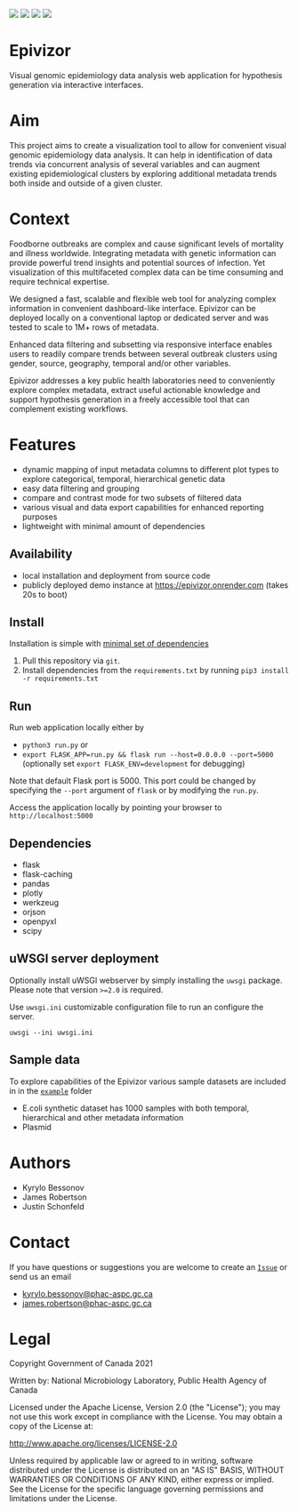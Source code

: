 [![](https://img.shields.io/badge/render.com-deployed-brightgreen)](https://epivizor.onrender.com)
![](https://img.shields.io/github/v/release/phac-nml/epivizor?include_prereleases)
![](https://img.shields.io/github/last-commit/phac-nml/epivizor)
![](https://img.shields.io/github/issues/phac-nml/epivizor)

# Epivizor
Visual genomic epidemiology data analysis web application for hypothesis generation via interactive interfaces.

# Aim
This project aims to create a visualization tool to allow for convenient visual genomic epidemiology data analysis.
It can help in identification of data trends via concurrent analysis of several variables and can augment existing epidemiological clusters by exploring additional metadata trends both inside and outside of a given cluster.

# Context
Foodborne outbreaks are complex and cause significant levels of mortality and illness worldwide. Integrating metadata with genetic information can provide powerful trend insights and potential sources of infection. Yet visualization of this multifaceted complex data can be time consuming and require technical expertise. 

We designed a fast, scalable and flexible web tool for analyzing complex information in convenient dashboard-like interface. Epivizor can be deployed locally on a conventional laptop or dedicated server and was tested to scale to 1M+ rows of metadata.

Enhanced data filtering and subsetting via responsive interface enables users to readily compare trends between several outbreak clusters using gender, source, geography, temporal and/or other variables.

Epivizor addresses a key public health laboratories need to conveniently explore complex metadata, extract useful actionable knowledge and support hypothesis generation in a freely accessible tool that can complement existing workflows.

# Features
- dynamic mapping of input metadata columns to different plot types to explore categorical, temporal, hierarchical genetic data
- easy data filtering and grouping
- compare and contrast mode for two subsets of filtered data
- various visual and data export capabilities for enhanced reporting purposes
- lightweight with minimal amount of dependencies


## Availability
- local installation and deployment from source code
- publicly deployed demo instance at https://epivizor.onrender.com (takes 20s to boot)

## Install 
Installation is simple with [minimal set of dependencies](#dependencies)

1. Pull this repository via `git`.
2. Install dependencies from the `requirements.txt` by running `pip3 install -r requirements.txt`

## Run 
Run web application locally either by
- `python3 run.py` or
- `export FLASK_APP=run.py && flask run --host=0.0.0.0 --port=5000` (optionally set `export FLASK_ENV=development` for debugging)

Note that default Flask port is 5000. This port could be changed by specifying the `--port` argument of `flask` or by modifying the `run.py`.

Access the application locally by pointing your browser to `http://localhost:5000`


## Dependencies
- flask
- flask-caching
- pandas
- plotly
- werkzeug
- orjson
- openpyxl
- scipy

## uWSGI server deployment 
Optionally install uWSGI webserver by simply installing  the `uwsgi` package.  Please note that version `>=2.0` is required.

Use `uwsgi.ini` customizable configuration file to run an configure the server. 

`uwsgi --ini uwsgi.ini`


## Sample data
To explore capabilities of the Epivizor various sample datasets are included in in the [`example`](./example) folder

- E.coli synthetic dataset has 1000 samples with both temporal, hierarchical and other metadata information
- Plasmid 


# Authors
 - Kyrylo Bessonov
 - James Robertson
 - Justin Schonfeld

# Contact
If you have questions or suggestions you are welcome to create an [`Issue`](https://github.com/phac-nml/epivizor/issues) or send us an email
- kyrylo.bessonov@phac-aspc.gc.ca
- james.robertson@phac-aspc.gc.ca


# Legal
Copyright Government of Canada 2021

Written by: National Microbiology Laboratory, Public Health Agency of Canada

Licensed under the Apache License, Version 2.0 (the "License"); you may not use this work except in compliance with the License. You may obtain a copy of the License at:

http://www.apache.org/licenses/LICENSE-2.0

Unless required by applicable law or agreed to in writing, software distributed under the License is distributed on an "AS IS" BASIS, WITHOUT WARRANTIES OR CONDITIONS OF ANY KIND, either express or implied. See the License for the specific language governing permissions and limitations under the License.



